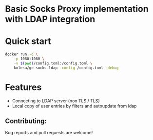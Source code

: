 # Basic Socks Proxy implementation with LDAP integration

# Quick start

```bash
docker run -d \
    -p 1080:1080 \
    -v $(pwd)/config.toml:/config.toml \
    kolesa/go-socks-ldap -config /config.toml -debug
```

# Features
 - Connecting to LDAP server (non TLS / TLS)
 - Local copy of user entries by filters and autoupdate from ldap

## Contributing:

Bug reports and pull requests are welcome!
